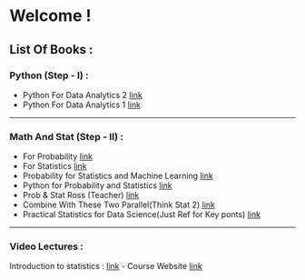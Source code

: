 # Welcome !
## List Of Books :

### Python (Step - I) :  
- Python For Data Analytics 2 [link](https://github.com/vanhien13/MachineLearningBooks/raw/master/Python%20for%20Data%20Analysis.pdf)  
- Python For Data Analytics 1 [link](http://opencarts.org/sachlaptrinh/pdf/28232.pdf)  

---

### Math And Stat (Step - II) :  
- For Probability [link](http://julio.staff.ipb.ac.id/files/2015/02/Ross_8th_ed_English.pdf)
- For Statistics [link]()
- Probability for Statistics and Machine Learning [link](https://drive.google.com/uc?export=download&id=1657K45coWOCRiA1FVCtTTV8wJxGR0r2-)
- Python for Probability and Statistics [link](https://github.com/liuchengxu/books/raw/master/docs/src/Theory/Python-for-Probability-Statistics-and-Machine-Learning.pdf)
- Prob & Stat Ross (Teacher) [link](http://www.r-5.org/files/books/computers/algo-list/statistics/Sheldon_Ross-Introduction_to_Probability_and_Statistics-EN.pdf)
- Combine With These Two Parallel(Think Stat 2) [link](http://greenteapress.com/thinkstats2/thinkstats2.pdf)
- Practical Statistics for Data Science(Just Ref for Key ponts) [link](http://file.allitebooks.com/20170726/Practical%20Statistics%20for%20Data%20Scientists.pdf)
----   

### Video Lectures :
  Introduction to statistics : [link](https://www.youtube.com/watch?v=VPZD_aij8H0)
    - Course Website [link](https://ocw.mit.edu/courses/mathematics/18-650-statistics-for-applications-fall-2016/)

